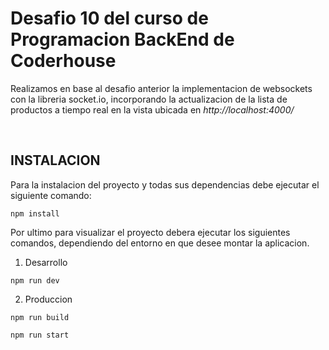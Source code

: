 # Desafio 10 del curso de Programacion BackEnd de Coderhouse

Realizamos en base al desafio anterior la implementacion de websockets con la
libreria socket.io, incorporando la actualizacion de la lista de productos a
tiempo real en la vista ubicada en _http://localhost:4000/_

<br>

## INSTALACION

Para la instalacion del proyecto y todas sus dependencias debe ejecutar el
siguiente comando:

```
npm install
```

Por ultimo para visualizar el proyecto debera ejecutar los siguientes comandos,
dependiendo del entorno en que desee montar la aplicacion.

1. Desarrollo

```
npm run dev
```

2. Produccion

```
npm run build
```

```
npm run start
```
